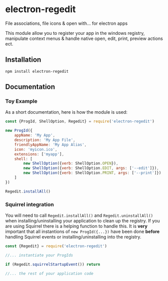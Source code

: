 # electron-regedit
File associations, file icons &amp; open with... for electron apps

This module allow you to register your app in the windows registry, manipulate context menus & handle native open, edit, print, preview actions ect.

## Installation
```shell
npm install electron-regedit
```

## Documentation
### Toy Example
As a short documentation, here is how the module is used:
```javascript
const {ProgId, ShellOption, Regedit} = require('electron-regedit')

new ProgId({
    appName: 'My App',
    description: 'My App File',
    friendlyAppName: 'My App Alias',
    icon: 'myicon.ico',
    extensions: ['myapp'],
    shell: [
        new ShellOption({verb: ShellOption.OPEN}),
        new ShellOption({verb: ShellOption.EDIT, args: ['--edit']}),
        new ShellOption({verb: ShellOption.PRINT, args: ['--print']})
    ]
})

Regedit.installAll()
```

### Squirrel integration
You will need to call ```Regedit.installAll()``` and ```Regedit.uninstallAll()``` when installing/uninstalling your application to clean up the registry. If you are using Squirrel there is a helping function to handle this. It is **very** important that all instantions of ```new ProgId({...})``` have been done **before** handling Squirrel events or installing/uninstalling into the registry.
```javascript
const {Regedit} = require('electron-regedit')

//... instantiate your ProgIds

if (Regedit.squirrelStartupEvent()) return

//... the rest of your application code
```
